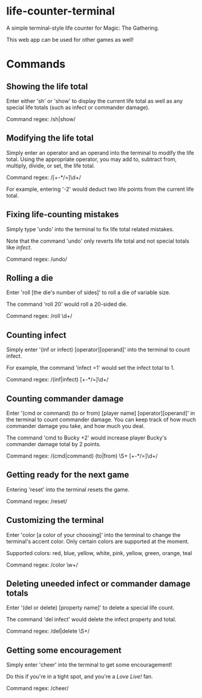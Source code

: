 # life-counter-terminal
A simple terminal-style life counter for Magic: The Gathering.

This web app can be used for other games as well!

# Commands
## Showing the life total

Enter either 'sh' or 'show' to display the current life total as well as any special life totals (such as infect or commander damage).

Command regex: /sh|show/


## Modifying the life total

Simply enter an operator and an operand into the terminal to modify the life total.
Using the appropriate operator, you may add to, subtract from, multiply, divide, or set, the life total.

Command regex: /[+-*/=]\d+/

For example, entering '-2' would deduct two life points from the current life total.


## Fixing life-counting mistakes

Simply type 'undo' into the terminal to fix life total related mistakes.

Note that the command 'undo' only reverts life total and not special totals like *infect*.

Command regex: /undo/

## Rolling a die

Enter 'roll [the die's number of sides]' to roll a die of variable size.

The command 'roll 20' would roll a 20-sided die.

Command regex: /roll \d+/


## Counting infect

Simply enter '(inf or infect) [operator][operand]' into the terminal to count infect.

For example, the command 'infect =1' would set the infect total to 1.

Command regex: /(inf|infect) [+-*/=]\d+/


## Counting commander damage

Enter '(cmd or command) (to or from) [player name] [operator][operand]' in the terminal to count commander damage.
You can keep track of how much commander damage you take, and how much you deal.

The command 'cmd to Bucky +2' would increase player Bucky's commander damage total by 2 points.

Command regex: /(cmd|command) (to|from) \S+ [+-*/=]\d+/


## Getting ready for the next game

Entering 'reset' into the terminal resets the game.

Command regex: /reset/


## Customizing the terminal

Enter 'color [a color of your choosing]' into the terminal to change the terminal's accent color.
Only certain colors are supported at the moment.

Supported colors: red, blue, yellow, white, pink, yellow, green, orange, teal

Command regex: /color \w+/


## Deleting uneeded infect or commander damage totals

Enter '(del or delete) [property name]' to delete a special life count.

The command 'del infect' would delete the infect property and total.

Command regex: /del|delete \S+/


## Getting some encouragement

Simply enter 'cheer' into the terminal to get some encouragement!

Do this if you're in a tight spot, and you're a *Love Live!* fan.

Command regex: /cheer/
